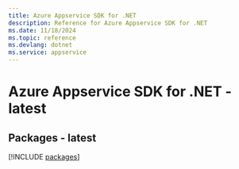 ```yaml
---
title: Azure Appservice SDK for .NET
description: Reference for Azure Appservice SDK for .NET
ms.date: 11/18/2024
ms.topic: reference
ms.devlang: dotnet
ms.service: appservice
---
```

# Azure Appservice SDK for .NET - latest
## Packages - latest
[!INCLUDE [packages](appservice-index.md)]